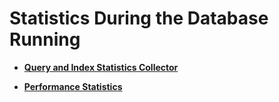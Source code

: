 # Statistics During the Database Running<a name="EN-US_TOPIC_0242371516"></a>

-   **[Query and Index Statistics Collector](query-and-index-statistics-collector.md)**  

-   **[Performance Statistics](performance-statistics.md)**  


